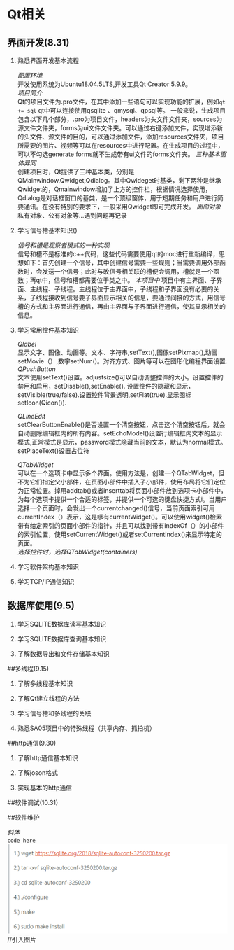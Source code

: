 # Qt相关


## 界面开发(8.31)

1. 熟悉界面开发基本流程  

	*配置环境*  
	开发使用系统为Ubuntu18.04.5LTS,开发工具Qt Creator 5.9.9。  
	*项目简介*  
	Qt的项目文件为.pro文件，在其中添加一些语句可以实现功能的扩展，例如`qt += sql` qt中可以连接使用qsqlite 、qmysql、qpsql等。
	一般来说，生成项目包含以下几个部分，.pro为项目文件，headers为头文件文件夹，sources为源文件文件夹，forms为ui文件文件夹。可以通过右键添加文件，实现增添新的头文件、源文件的目的，可以通过添加文件，添加resources文件夹，项目所需要的图片、视频等可以在resources中进行配置。在生成项目的过程中，可以不勾选generate forms就不生成带有ui文件的forms文件夹。
	*三种基本窗体异同*  
	创建项目时，Qt提供了三种基本类，分别是QMainwindow,Qwidget,Qdialog。其中Qwideget时基类，剩下两种是继承Qwidget的，Qmainwindow增加了上方的控件栏，根据情况选择使用，Qdialog是对话框窗口的基类，是一个顶级窗体，用于短期任务和用户进行简要通讯。在没有特别的要求下，一般采用Qwidget即可完成开发。
	*面向对象*  
	私有对象、公有对象等...遇到问题再记录  
	


2. 学习信号槽基本知识()  

	*信号和槽是观察者模式的一种实现*  
	信号和槽不是标准的c++代码，这些代码需要使用qt的moc进行重新编译，思想如下：首先创建一个信号，其中创建信号需要一些规则；当需要调用外部函数时，会发送一个信号；此时与改信号相关联的槽便会调用，槽就是一个函数；再qt中，信号和槽都需要位于类之中。
	*本项目中*
	项目中有主界面、子界面、主线程、子线程。主线程位于主界面中，子线程和子界面没有必要的关系，子线程接收到信号要子界面显示相关的信息，要通过间接的方式，用信号槽的方式和主界面进行通信，再由主界面与子界面进行通信，使其显示相关的信息。


3. 学习常用控件基本知识 
 
	*Qlabel*  
	显示文字、图像、动画等。文本、字符串,setText(),图像setPixmap(),动画setMovie（）,数字setNum()。对齐方式、图片等可以在图形化编程界面设置.  
	*QPushButton*  
	文本使用setText()设置。adjustsize()可以自动调整控件的大小。设置控件的禁用和启用，setDisable(),setEnable().  设置控件的隐藏和显示，setVisible(true/false).设置控件背景透明,setFlat(true).显示图标setIcon(Qicon()).  

	*QLineEdit*  
	setClearButtonEnable()是否设置一个清空按钮，点击这个清空按钮后，就会自动删除编辑框内的所有内容。setEchoModel()设置行编辑框内文本的显示模式,正常模式是显示，password模式隐藏当前的文本，默认为normal模式。setPlaceText()设置占位符

	*QTabWidget*  
	可以在一个选项卡中显示多个界面。使用方法是，创建一个QTabWidget，但不为它们指定父小部件，在页面小部件中插入子小部件，使用布局将它们定位为正常位置。掉用addtab()或者inserttab将页面小部件放到选项卡小部件中，为每个选项卡提供一个合适的标签，并提供一个可选的键盘快捷方式i。当用户选择一个页面时，会发出一个currentchanged()信号，当前页面索引可用currentIndex（）表示，这是嗲有currentWidget()。可以使用widget()检索带有给定索引的页面小部件的指针，并且可以找到带有indexOf（）的小部件的索引位置，使用setCurrentWidget()或者setCurrentIndex()来显示特定的页面。  
	*选择控件时，选择QTabWidget(containers)*

4. 学习软件架构基本知识  


5. 学习TCP/IP通信知识  



## 数据库使用(9.5)  

1. 学习SQLITE数据库读写基本知识  


2. 学习SQLITE数据库查询基本知识 

 
3. 了解数据导出和文件存储基本知识  



##多线程(9.15)  

1. 了解多线程基本知识  


2. 了解Qt建立线程的方法


3. 学习信号槽和多线程的关联  


4. 熟悉SA05项目中的特殊线程（共享内存、抓拍机）

##http通信(9.30)  

1. 了解http通信基本知识  

2. 了解joson格式

3. 实现基本的http通信


##软件调试(10.31)




##软件维护






*斜体*  
`code here`
![](qt_1.png)  //引入图片  





